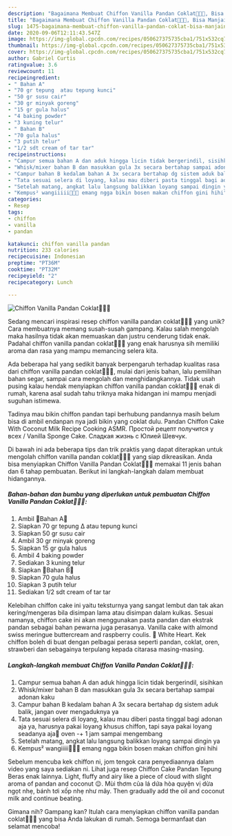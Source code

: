 ```yaml
---
description: "Bagaimana Membuat Chiffon Vanilla Pandan Coklat🤍💚🤎, Bisa Manjain Lidah"
title: "Bagaimana Membuat Chiffon Vanilla Pandan Coklat🤍💚🤎, Bisa Manjain Lidah"
slug: 1475-bagaimana-membuat-chiffon-vanilla-pandan-coklat-bisa-manjain-lidah
date: 2020-09-06T12:11:43.547Z
image: https://img-global.cpcdn.com/recipes/050627375735cba1/751x532cq70/chiffon-vanilla-pandan-coklat🤍💚🤎-foto-resep-utama.jpg
thumbnail: https://img-global.cpcdn.com/recipes/050627375735cba1/751x532cq70/chiffon-vanilla-pandan-coklat🤍💚🤎-foto-resep-utama.jpg
cover: https://img-global.cpcdn.com/recipes/050627375735cba1/751x532cq70/chiffon-vanilla-pandan-coklat🤍💚🤎-foto-resep-utama.jpg
author: Gabriel Curtis
ratingvalue: 3.6
reviewcount: 11
recipeingredient:
- " Bahan A"
- "70 gr tepung  atau tepung kunci"
- "50 gr susu cair"
- "30 gr minyak goreng"
- "15 gr gula halus"
- "4 baking powder"
- "3 kuning telur"
- " Bahan B"
- "70 gula halus"
- "3 putih telur"
- "1/2 sdt cream of tar tar"
recipeinstructions:
- "Campur semua bahan A dan aduk hingga licin tidak bergerindil, sisihkan"
- "Whisk/mixer bahan B dan masukkan gula 3x secara bertahap sampai adonan kaku"
- "Campur bahan B kedalam bahan A 3x secara bertahap dg sistem aduk balik, jangan over mengaduknya ya"
- "Tata sesuai selera di loyang, kalau mau diberi pasta tinggal bagi adonan aja ya, harusnya pakai loyang khusus chiffon, tapi saya pakai loyang seadanya aja🤭 oven -+ 1 jam sampai mengembang"
- "Setelah matang, angkat lalu langsung balikkan loyang sampai dingin ya"
- "Kempus² wangiiiii🤤🤤🤤 emang ngga bikin bosen makan chiffon gini hihi"
categories:
- Resep
tags:
- chiffon
- vanilla
- pandan

katakunci: chiffon vanilla pandan 
nutrition: 233 calories
recipecuisine: Indonesian
preptime: "PT36M"
cooktime: "PT32M"
recipeyield: "2"
recipecategory: Lunch

---
```



![Chiffon Vanilla Pandan Coklat🤍💚🤎](https://img-global.cpcdn.com/recipes/050627375735cba1/751x532cq70/chiffon-vanilla-pandan-coklat🤍💚🤎-foto-resep-utama.jpg)

Sedang mencari inspirasi resep chiffon vanilla pandan coklat🤍💚🤎 yang unik? Cara membuatnya memang susah-susah gampang. Kalau salah mengolah maka hasilnya tidak akan memuaskan dan justru cenderung tidak enak. Padahal chiffon vanilla pandan coklat🤍💚🤎 yang enak harusnya sih memiliki aroma dan rasa yang mampu memancing selera kita.

Ada beberapa hal yang sedikit banyak berpengaruh terhadap kualitas rasa dari chiffon vanilla pandan coklat🤍💚🤎, mulai dari jenis bahan, lalu pemilihan bahan segar, sampai cara mengolah dan menghidangkannya. Tidak usah pusing kalau hendak menyiapkan chiffon vanilla pandan coklat🤍💚🤎 enak di rumah, karena asal sudah tahu triknya maka hidangan ini mampu menjadi suguhan istimewa.

Tadinya mau bikin chiffon pandan tapi berhubung pandannya masih belum bisa di ambil endanpan nya jadi bikin yang coklat dulu. Pandan Chiffon Cake With Coconut Milk Recipe Cooking ASMR. Простой рецепт получится у всех / Vanilla Sponge Cake. Сладкая жизнь с Юлией Шевчук.


Di bawah ini ada beberapa tips dan trik praktis yang dapat diterapkan untuk mengolah chiffon vanilla pandan coklat🤍💚🤎 yang siap dikreasikan. Anda bisa menyiapkan Chiffon Vanilla Pandan Coklat🤍💚🤎 memakai 11 jenis bahan dan 6 tahap pembuatan. Berikut ini langkah-langkah dalam membuat hidangannya.

<!--inarticleads1-->

##### Bahan-bahan dan bumbu yang diperlukan untuk pembuatan Chiffon Vanilla Pandan Coklat🤍💚🤎:

1. Ambil  🍁Bahan A🍁
1. Siapkan 70 gr tepung ∆ atau tepung kunci
1. Siapkan 50 gr susu cair
1. Ambil 30 gr minyak goreng
1. Siapkan 15 gr gula halus
1. Ambil 4 baking powder
1. Sediakan 3 kuning telur
1. Siapkan  🍁Bahan B🍁
1. Siapkan 70 gula halus
1. Siapkan 3 putih telur
1. Sediakan 1/2 sdt cream of tar tar


Kelebihan chiffon cake ini yaitu teksturnya yang sangat lembut dan tak akan kering/mengeras bila disimpan lama atau disimpan dalam kulkas. Sesuai namanya, chiffon cake ini akan menggunakan pasta pandan dan ekstrak pandan sebagai bahan pewarna juga perasanya. Vanilla cake with almond swiss meringue buttercream and raspberry coulis. 🤍 White Heart. Kek chiffon boleh di buat dengan pelbagai perasa seperti pandan, coklat, oren, strawberi dan sebagainya terpulang kepada citarasa masing-masing. 

<!--inarticleads2-->

##### Langkah-langkah membuat Chiffon Vanilla Pandan Coklat🤍💚🤎:

1. Campur semua bahan A dan aduk hingga licin tidak bergerindil, sisihkan
1. Whisk/mixer bahan B dan masukkan gula 3x secara bertahap sampai adonan kaku
1. Campur bahan B kedalam bahan A 3x secara bertahap dg sistem aduk balik, jangan over mengaduknya ya
1. Tata sesuai selera di loyang, kalau mau diberi pasta tinggal bagi adonan aja ya, harusnya pakai loyang khusus chiffon, tapi saya pakai loyang seadanya aja🤭 oven -+ 1 jam sampai mengembang
1. Setelah matang, angkat lalu langsung balikkan loyang sampai dingin ya
1. Kempus² wangiiiii🤤🤤🤤 emang ngga bikin bosen makan chiffon gini hihi


Sebelum mencuba kek chiffon ni, jom tengok cara penyediaannya dalam video yang saya sediakan ni. Lihat juga resep Chiffon Cake Pandan Tepung Beras enak lainnya. Light, fluffy and airy like a piece of cloud with slight aroma of pandan and coconut 😉. Mùi thơm của lá dứa hòa quyện vị dừa ngọt nhẹ, bánh tơi xốp nhẹ như mây. Then gradually add the oil and coconut milk and continue beating. 

Gimana nih? Gampang kan? Itulah cara menyiapkan chiffon vanilla pandan coklat🤍💚🤎 yang bisa Anda lakukan di rumah. Semoga bermanfaat dan selamat mencoba!
